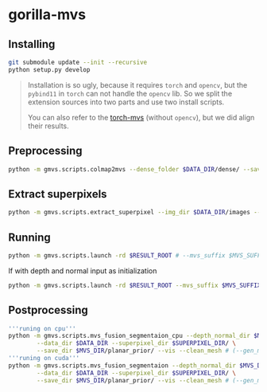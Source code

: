 # gorilla-mvs

## Installing
```sh
git submodule update --init --recursive
python setup.py develop
```
> Installation is so ugly, because it requires `torch` and `opencv`, but the `pybind11` in `torch` can not handle the `opencv` lib.
> So we split the extension sources into two parts and use two install scripts.
> 
> You can also refer to the [torch-mvs](https://github.com/lzhnb/torch_mvs) (without `opencv`), but we did align their results.

## Preprocessing
```sh
python -m gmvs.scripts.colmap2mvs --dense_folder $DATA_DIR/dense/ --save_folder $RESULT_ROOT
```

## Extract superpixels
```sh
python -m gmvs.scripts.extract_superpixel --img_dir $DATA_DIR/images --save_dir $SUPERPIXEL_DIR
```

## Running
```sh
python -m gmvs.scripts.launch -rd $RESULT_ROOT # --mvs_suffix $MVS_SUFFIX)(optional)
```
If with depth and normal input as initialization
```sh
python -m gmvs.scripts.launch -rd $RESULT_ROOT --mvs_suffix $MVS_SUFFIX --dn_input --input_depth_normal_dir $INPUT_DEPTH_NORMAL_DIR
```

## Postprocessing
```sh
'''runing on cpu'''
python -m gmvs.scripts.mvs_fusion_segmentaion_cpu --depth_normal_dir $MVS_DIR/depth_normal/ \
        --data_dir $DATA_DIR --superpixel_dir $SUPERPIXEL_DIR/ \
        --save_dir $MVS_DIR/planar_prior/ --vis --clean_mesh # (--gen_mask --mask_dir planar_mask_mvs_clean) for init 
'''runing on cuda'''
python -m gmvs.scripts.mvs_fusion_segmentaion --depth_normal_dir $MVS_DIR/depth_normal/ \
        --data_dir $DATA_DIR --superpixel_dir $SUPERPIXEL_DIR/ \
        --save_dir $MVS_DIR/planar_prior/ --vis --clean_mesh # (--gen_mask --mask_dir planar_mask_mvs_clean) for init 
```

